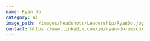```yaml
---
name: Ryan Do
category: ai
image_path: /images/headshots/Leadership/RyanDo.jpg
contact: https://www.linkedin.com/in/ryan-do-umich/
---
```


